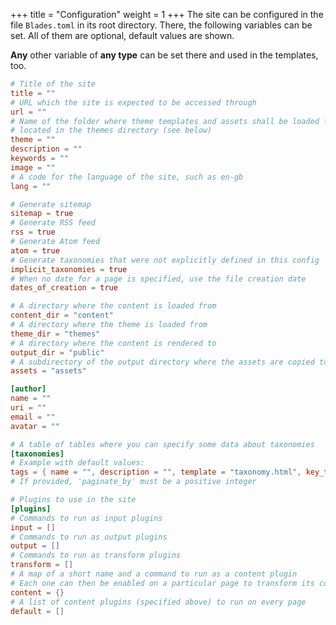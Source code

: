 +++
title = "Configuration"
weight = 1
+++
The site can be configured in the file `Blades.toml` in its root directory. There, the following
variables can be set. All of them are optional, default values are shown.

**Any** other variable of **any type** can be set there and used in the templates, too.

```toml
# Title of the site
title = ""
# URL which the site is expected to be accessed through
url = ""
# Name of the folder where theme templates and assets shall be loaded from,
# located in the themes directory (see below)
theme = ""
description = "" 
keywords = ""
image = ""
# A code for the language of the site, such as en-gb
lang = ""

# Generate sitemap
sitemap = true
# Generate RSS feed
rss = true
# Generate Atom feed
atom = true
# Generate taxonomies that were not explicitly defined in this config
implicit_taxonomies = true
# When no date for a page is specified, use the file creation date
dates_of_creation = true

# A directory where the content is loaded from
content_dir = "content"
# A directory where the theme is loaded from
theme_dir = "themes"
# A directory where the content is rendered to
output_dir = "public"
# A subdirectory of the output directory where the assets are copied to
assets = "assets"

[author]
name = ""
uri = ""
email = ""
avatar = ""

# A table of tables where you can specify some data about taxonomies
[taxonomies]
# Example with default values:
tags = { name = "", description = "", template = "taxonomy.html", key_template = "taxonomy_key.html", paginate_by = inf, sort_by_weight = false }
# If provided, 'paginate_by' must be a positive integer

# Plugins to use in the site
[plugins]
# Commands to run as input plugins
input = []
# Commands to run as output plugins
output = []
# Commands to run as transform plugins
transform = []
# A map of a short name and a command to run as a content plugin
# Each one can then be enabled on a particular page to transform its content
content = {}
# A list of content plugins (specified above) to run on every page
default = []
```
